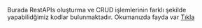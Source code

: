 Burada RestAPIs oluşturma ve CRUD işlemlerinin farklı şekilde yapabilidğimiz kodlar bulunmaktadır.
Okumanızda fayda var [Tıkla](https://github.com/sinanbalibey/SpringBootTutorial/blob/main/RestCrudAPIs/ReadMe/README.md)
